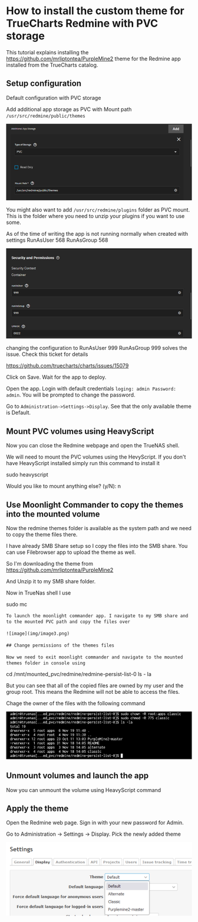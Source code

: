 # How to install the custom theme for TrueCharts Redmine with PVC storage

This tutorial explains installing the https://github.com/mrliptontea/PurpleMine2 theme for the Redmine app installed from the TrueCharts catalog. 

## Setup configuration

Default configuration with PVC storage

Add additional app storage as PVC with Mount path `/usr/src/redmine/public/themes`

![image](img/image1.png)

You might also want to add `/usr/src/redmine/plugins` folder as PVC mount. This is the folder where you need to unzip your plugins if you want to use some.

As of the time of writing the app is not running normally when created with settings RunAsUser 568 RunAsGroup 568

![image](img/image2.png)

changing the configuration to RunAsUser 999 RunAsGroup 999 solves the issue. Check this ticket for details

https://github.com/truecharts/charts/issues/15079

Click on Save. Wait for the app to deploy.

Open the app. Login with default credentials `loging: admin Password: admin`. You will be prompted to change the password.


Go to `Administration->Settings->Display`. See that the only available theme is Default.

## Mount PVC volumes using HeavyScript
Now you can close the Redmine webpage and open the TrueNAS shell. 

We will need to mount the PVC volumes using the HevyScript. If you don't have HeavyScript installed simply run this command to install it

sudo heavyscript

Would you like to mount anything else? (y/N): n

## Use Moonlight Commander to copy the themes into the mounted volume

Now the redmine themes folder is available as the system path and we need to copy the theme files there.

I have already SMB Share setup so I copy the files into the SMB share. You can use Filebrowser app to upload the theme as well.

So I'm downloading the theme from https://github.com/mrliptontea/PurpleMine2

And Unzip it to my SMB share folder.

Now in TrueNas shell I use

sudo mc
```
To launch the moonlight commander app. I navigate to my SMB share and to the mounted PVC path and copy the files over

![image](img/image3.png)

## Change permissions of the themes files

Now we need to exit moonlight commander and navigate to the mounted themes folder in console using

```
cd /mnt/mounted_pvc/redmine/redmine-persist-list-0
ls - la

But you can see that all of the copied files are owned by my user and the group root. This means the Redmine will not be able to access the files. 

Chage the owner of the files with the following command

![image](img/image5.png)

## Unmount volumes and launch the app

Now you can unmount the volume using HeavyScript command


## Apply the theme

Open the Redmine web page. Sign in with your new password for Admin. 

Go to Administration -> Settings -> Display. Pick the newly added theme

![image](img/image6.png)
